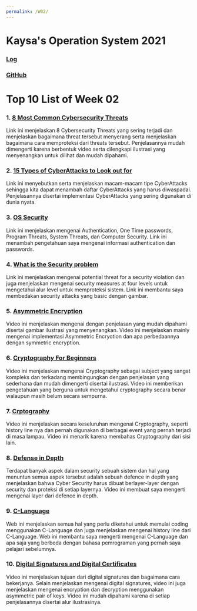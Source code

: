```yaml
---
permalink: /W02/
---
```


# Kaysa's Operation System 2021
### [Log](TXT/mylog.txt)
### [GitHub](https://github.com/kaysakay/os211)

# Top 10 List of Week 02

### 1. [**8 Most Common Cybersecurity Threats**](https://www.youtube.com/watch?v=Dk-ZqQ-bfy4)<br>
Link ini menjelaskan 8 Cybersecurity Threats yang sering terjadi dan menjelaskan bagaimana threat tersebut menyerang serta menjelaskan bagaimana cara memproteksi dari threats tersebut. Penjelasannya mudah dimengerti karena berbentuk video serta dilengkapi ilustrasi yang menyenangkan untuk dilihat dan mudah dipahami.

### 2. [**15 Types of CyberAttacks to Look out for**](https://www.youtube.com/watch?v=NDcEOW8r0xc)<br>
Link ini menyebutkan serta menjelaskan macam-macam tipe CyberAttacks sehingga kita dapat menambah daftar CyberAttacks yang harus diwaspadai. Penjelasannya disertai implementasi CyberAttacks yang sering digunakan di dunia nyata.

### 3. [**OS Security**](https://www.tutorialspoint.com/operating_system/os_security.htm)<br>
Link ini menjelaskan mengenai Authentication, One Time passwords, Program Threats, System Threats, dan Computer Security. Link ini menambah pengetahuan saya mengenai informasi authentication dan passwords.

### 4. [**What is the Security problem**](https://padakuu.com/article/149-what-is-the-security-problem)<br>
Link ini menjelaskan mengenai potential threat for a security violation dan juga menjelaskan mengenai security measures at four levels untuk mengetahui alur level untuk memproteksi sistem. Link ini membantu saya membedakan security attacks yang basic dengan gambar.

### 5. [**Asymmetric Encryption**](https://www.youtube.com/watch?v=AQDCe585Lnc)<br>
Video ini menjelaskan mengenai dengan penjelasan yang mudah dipahami disertai gambar ilustrasi yang menyenangkan. Video ini menjelaskan  mainly mengenai implementasi Asymmetric Encryotion dan apa perbedaannya dengan symmetric encryption.

### 6. [**Cryptography For Beginners**](https://www.youtube.com/watch?v=cqgtdkURzTE)<br>
Video ini menjelaskan mengenai Cryptography sebagai subject yang sangat kompleks dan terkadang membingungkan dengan penjelasan yang sederhana dan mudah dimengerti disertai ilustrasi. Video ini memberikan pengetahuan yang berguna untuk mengetahui cryptography secara benar walaupun masih belum secara sempurna.

### 7. [**Crptography**](https://www.youtube.com/watch?v=jhXCTbFnK8o)<br>
Video ini menjelaskan secara keseluruhan mengenai Cryptography, seperti history line nya dan pernah digunakan di berbagai event yang pernah terjadi di masa lampau. Video ini menarik karena membahas Cryptography dari sisi lain.

### 8. [**Defense in Depth**](https://www.youtube.com/watch?v=IiWFMIgKaqQ)<br>
Terdapat banyak aspek dalam security sebuah sistem dan hal yang menuntun semua aspek tersebut adalah sebuah defence in depth yang menjelaskan bahwa Cyber Security harus dibuat berlayer-layer dengan security dan proteksi di setiap layernya. Video ini membuat saya mengerti mengenai layer dari defence in depth.

### 9. [**C-Language**](https://developerinsider.co/c-programming-language-cheat-sheet/)<br>
Web ini menjelaskan semua hal yang perlu diketahui untuk memulai coding menggunakan C-Language dan juga menjelaskan mengenai history line dari C-Language. Web ini membantu saya mengerti mengenai C-Language dan apa saja yang berbeda dengan bahasa pemrograman yang pernah saya pelajari sebelumnya.

### 10. [**Digital Signatures and Digital Certificates**](https://www.youtube.com/watch?v=stsWa9A3sOM)<br>
Video ini menjelaskan tujuan dari digital signatures dan bagaimana cara bekerjanya. Selain menjelaskan mengenai digital signatures, video ini juga menjelaskan  mengenai encryption dan decryption menggunakan asymmetric pair of keys. Video ini mudah dipahami karena di setiap penjelasannya disertai alur ilustrasinya.
